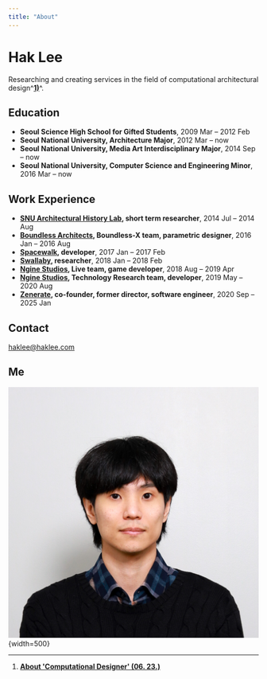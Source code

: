```yaml
---
title: "About"
---
```


# Hak Lee

Researching and creating services in the field of computational architectural design^[__1)__](./works/tools-and-tales/thoughts/2024/0623.md)^.

## Education

- __Seoul Science High School for Gifted Students__, 2009 Mar – 2012 Feb
- __Seoul National University, Architecture Major__, 2012 Mar – now
- __Seoul National University, Media Art Interdisciplinary Major__, 2014 Sep – now
- __Seoul National University, Computer Science and Engineering Minor__, 2016 Mar – now

## Work Experience

- __[SNU Architectural History Lab](https://architecture.snu.ac.kr/research/%EA%B1%B4%EC%B6%95%EC%82%AC%EC%97%B0%EA%B5%AC%EC%8B%A4-architectural-history-lab/), short term researcher__, 2014 Jul – 2014 Aug
- __[Boundless Architects](http://boundless.kr), Boundless-X team, parametric designer__, 2016 Jan – 2016 Aug
- __[Spacewalk](https://www.spacewalk.tech), developer__, 2017 Jan – 2017 Feb
- __[Swallaby](https://www.swallaby.com), researcher__, 2018 Jan – 2018 Feb
- __[Ngine Studios](https://www.ngine.co.kr), Live team, game developer__, 2018 Aug – 2019 Apr
- __[Ngine Studios](https://www.ngine.co.kr), Technology Research team, developer__, 2019 May – 2020 Aug
- __[Zenerate](https://zenerate.ai), co-founder, former director, software engineer__, 2020 Sep – 2025 Jan

## Contact

<haklee@haklee.com>

## Me

![me](./assets/about/about-self.jpg){width=500}

-----

1) [__About 'Computational Designer' (06. 23.)__](./works/tools-and-tales/thoughts/2024/0623.md)  
